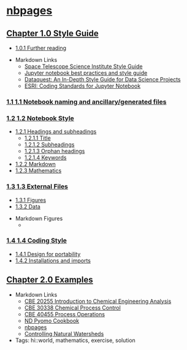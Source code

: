 # [nbpages](https://jckantor.github.io/nbpages)


## [Chapter 1.0 Style Guide](https://jckantor.github.io/nbpages/01.00-Style-Guide.html)
- [1.0.1 Further reading](https://jckantor.github.io/nbpages/01.00-Style-Guide.html#1.0.1-Further-reading)
* Markdown Links
    - [Space Telescope Science Institute Style Guide](https://github.com/spacetelescope/style-guides/blob/master/guides/jupyter-notebooks.md)
    - [Jupyter notebook best practices and style guide](https://github.com/chrisvoncsefalvay/jupyter-best-practices)
    - [Dataquest: An In-Depth Style Guide for Data Science Projects](https://www.dataquest.io/blog/data-science-project-style-guide/)
    - [ESRI: Coding Standards for Jupyter Notebook](https://www.esri.com/about/newsroom/arcuser/coding-standards-for-jupyter-notebook/)

### [1.1 1.1 Notebook naming and ancillary/generated files](https://jckantor.github.io/nbpages/01.01-Notebook-Naming-and-Ancillary-Files.html)

### [1.2 1.2 Notebook Style](https://jckantor.github.io/nbpages/01.02-Notebook-Style.html)
- [1.2.1 Headings and subheadings](https://jckantor.github.io/nbpages/01.02-Notebook-Style.html#1.2.1-Headings-and-subheadings)
    - [1.2.1.1 Title](https://jckantor.github.io/nbpages/01.02-Notebook-Style.html#1.2.1.1-Title)
    - [1.2.1.2 Subheadings](https://jckantor.github.io/nbpages/01.02-Notebook-Style.html#1.2.1.2-Subheadings)
    - [1.2.1.3 Orphan headings](https://jckantor.github.io/nbpages/01.02-Notebook-Style.html#1.2.1.3-Orphan-headings)
    - [1.2.1.4 Keywords](https://jckantor.github.io/nbpages/01.02-Notebook-Style.html#1.2.1.4-Keywords)
- [1.2.2 Markdown](https://jckantor.github.io/nbpages/01.02-Notebook-Style.html#1.2.2-Markdown)
- [1.2.3 Mathematics](https://jckantor.github.io/nbpages/01.02-Notebook-Style.html#1.2.3-Mathematics)

### [1.3 1.3 External Files](https://jckantor.github.io/nbpages/01.03-External-Files.html)
- [1.3.1 Figures](https://jckantor.github.io/nbpages/01.03-External-Files.html#1.3.1-Figures)
- [1.3.2 Data](https://jckantor.github.io/nbpages/01.03-External-Files.html#1.3.2-Data)
* Markdown Figures
    - []()

### [1.4 1.4 Coding Style](https://jckantor.github.io/nbpages/01.04-Coding.html)
- [1.4.1 Design for portability](https://jckantor.github.io/nbpages/01.04-Coding.html#1.4.1-Design-for-portability)
- [1.4.2 Installations and imports](https://jckantor.github.io/nbpages/01.04-Coding.html#1.4.2-Installations-and-imports)


## [Chapter 2.0 Examples](https://jckantor.github.io/nbpages/02.00-Examples.html)
* Markdown Links
    - [CBE 20255 Introduction to Chemical Engineering Analysis](http://jckantor.github.io/CBE20255/)
    - [CBE 30338 Chemical Process Control](http://jckantor.github.io/CBE30338/)
    - [CBE 40455 Process Operations](http://jckantor.github.io/CBE40455/)
    - [ND Pyomo Cookbook](https://jckantor.github.io/ND-Pyomo-Cookbook/)
    - [nbpages](https://jckantor.github.io/nbpages/)
    - [Controlling Natural Watersheds](https://jckantor.github.io/Controlling-Natural-Watersheds/)
* Tags: hi::world, mathematics, exercise, solution
